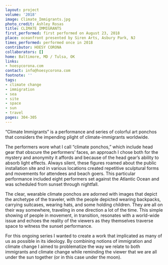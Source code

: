 ```yaml
---
layout: project
volume: '2018'
image: Climate_Immigrants.jpg
photo_credit: Ashley Rosas
title: CLIMATE IMMIGRANTS
first_performed: first performed on August 23, 2018
place: oceanfront presented by Siren Arts, Asbury Park, NJ
times_performed: performed once in 2018
contributor: HOESY CORONA
collaborators: []
home: Baltimore, MD / Tulsa, OK
links:
- hoesycorona.com
contact: info@hoesycorona.com
footnote: ''
tags:
- climate change
- immigration
- sea
- site
- space
- sun
- travel
pages: 304-305
---
```


“Climate Immigrants” is a performance and series of colorful art ponchos that considers the impending plight of climate-immigrants worldwide.

The performers wore what I call “climate ponchos,” which include head gear that obscure the performers’ faces, an approach I chose both for the mystery and anonymity it affords and because of the head gear’s ability to absorb light effects. Always silent, these figures roamed about the public installation site and in various locations created repetitive sculptural forms and movements for attendees and beach goers. This particular performance included eight performers set against the Atlantic Ocean and was scheduled from sunset through nightfall.

The clear, wearable climate ponchos are adorned with images that depict the archetype of the traveler, with the people depicted wearing backpacks, carrying suitcases, wearing hats, and some holding children. They are all on their way somewhere, traveling in one direction a lot of the time. This simple showing of people in movement, in transition, resonates with a world-wide issue and echoes the reality of the viewers as they themselves traverse space to witness the sunset performance.

For this ongoing series I wanted to create a work that implicated as many of us as possible in its ideology. By combining notions of immigration and climate change I aimed to problematize the way we relate to both immigrants and climate change while reminding the viewer that we are all under the sun together (or in this case under the moon).
